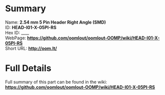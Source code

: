 
Summary
=================
  
Name: __2.54 mm 5 Pin Header Right Angle (SMD)__    
ID: __HEAD-I01-X-05PI-RS__   
Hex ID: ____   
WebPage: __https://github.com/oomlout/oomlout-OOMP/wiki/HEAD-I01-X-05PI-RS__   
Short URL: __http://oom.lt/__   

Full Details
==========================
Full summary of this part can be found in the wiki:   
__https://github.com/oomlout/oomlout-OOMP/wiki/HEAD-I01-X-05PI-RS__    


